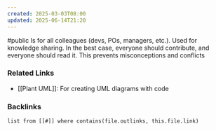```yaml
---
created: 2025-03-03T08:00
updated: 2025-06-14T21:20
---
```

#public
Is for all colleagues (devs, POs, managers, etc.). Used for knowledge sharing. In the best case, everyone should contribute, and everyone should read it. This prevents misconceptions and conflicts

### Related Links
- [[Plant UML]]: For creating UML diagrams with code

### Backlinks
```dataview 
list from [[#]] where contains(file.outlinks, this.file.link)
```

